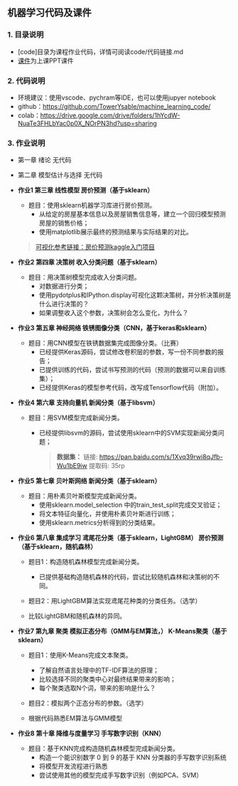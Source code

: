## 机器学习代码及课件

### 1. 目录说明

- [code]目录为课程作业代码，详情可阅读code/代码链接.md
- [课件]()为上课PPT课件

### 2. 代码说明

- 环境建议：使用vscode、pychram等IDE，也可以使用jupyer notebook
- github：https://github.com/TowerYsable/machine_learning_code/
- colab：https://drive.google.com/drive/folders/1hYcdW-NuaTe3FHLbYac0p0X_NOrPN3hd?usp=sharing

### 3. 作业说明

- 第一章 绪论                      无代码

- 第二章 模型估计与选择    无代码

- **作业1 第三章 线性模型              房价预测（基于sklearn）**

  - 题目：使用sklearn机器学习库进行房价预测。
    - 从给定的房屋基本信息以及房屋销售信息等，建立一个回归模型预测房屋的销售价格；
    - 使用matplotlib展示最终的预测结果与实际结果的对比。

  > [可视化参考链接：房价预测](https://www.kaggle.com/marsggbo/kaggle)[kaggle](https://www.kaggle.com/marsggbo/kaggle)[入门项目](https://www.kaggle.com/marsggbo/kaggle)

- **作业2 第四章 决策树                  收入分类问题（基于sklearn）**

  - 题目：用决策树模型完成收入分类问题。
    - 对数据进行分类；
    - 使用pydotplus和IPython.display可视化这颗决策树，并分析决策树是什么进行决策的？
    - 如果调整收入这个参数，决策树会怎么变化，为什么？

- **作业3 第五章 神经网络              铁锈图像分类（CNN，基于keras和sklearn）**

  - 题目：用CNN模型在铁锈数据集完成图像分类。（比赛）
    - 已经提供Keras源码，尝试修改卷积层的参数，写一份不同参数的报告；
    - 已提供训练的代码，尝试书写预测的代码（预测的数据可以来自训练集）；
    - 已经提供Keras的模型参考代码，改写成Tensorflow代码（附加）。 

- **作业4 第六章 支持向量机          新闻分类（基于libsvm）**

  - 题目：用SVM模型完成新闻分类。
    - 已经提供libsvm的源码，尝试使用sklearn中的SVM实现新闻分类问题；
    
      > **数据集：** 链接: https://pan.baidu.com/s/1Xvq39rwi8qJfb-Wu1bE9iw    提取码: 35rp

- **作业5 第七章 贝叶斯网络          新闻分类（基于sklearn）**

  - 题目：用朴素贝叶斯模型完成新闻分类。
    - 使用sklearn.model_selection 中的train_test_split完成交叉验证；
    - 将文本特征向量化，并使用朴素贝叶斯进行训练； 
    - 使用sklearn.metrics分析得到的分类结果。

- **作业6 第八章 集成学习             鸢尾花分类（基于sklearn，LightGBM）  房价预测（基于sklearn，随机森林）**

  - 题目1：构造随机森林模型完成新闻分类。

    - 已提供基础构造随机森林的代码，尝试比较随机森林和决策树的不同。

  - 题目2：用LightGBM算法实现鸢尾花种类的分类任务。（选学）
  - 比较LightGBM和随机森林的异同。
  
- **作业7 第九章 聚类                    模拟正态分布（GMM与EM算法，）  K-Means聚类（基于sklearn）**

  - 题目1：使用K-Means完成文本聚类。

    - 了解自然语言处理中的TF-IDF算法的原理；
    - 比较选择不同的聚类中心对最终结果带来的影响；
    - 每个聚类选取N个词，带来的影响是什么？

  - 题目2：模拟两个正态分布的参数。（选学）
  - 根据代码熟悉EM算法与GMM模型
  
- **作业8 第十章 降维与度量学习  手写数字识别（KNN）**

  - 题目：基于KNN完成构造随机森林模型完成新闻分类。
    - 构造一个能识别数字 0 到 9 的基于 KNN 分类器的手写数字识别系统
    - 将模型开发流程进行熟悉
    - 尝试使用其他的模型完成手写数字识别（例如PCA、SVM）